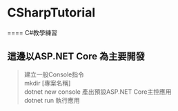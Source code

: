 # CSharpTutorial
====
C#教學練習

## 這邊以ASP.NET Core 為主要開發

>建立一般Console指令</br>
>mkdir [專案名稱]</br>
>dotnet new console  產出預設ASP.NET Core主控應用</br>
>dotnet run 執行應用</br>
